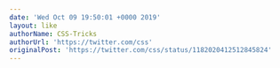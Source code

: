 ```yaml
---
date: 'Wed Oct 09 19:50:01 +0000 2019'
layout: like
authorName: CSS-Tricks
authorUrl: 'https://twitter.com/css'
originalPost: 'https://twitter.com/css/status/1182020412512845824'
---
```

